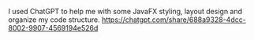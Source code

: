 I used ChatGPT to help me with some JavaFX styling, layout design and organize my code structure.
https://chatgpt.com/share/688a9328-4dcc-8002-9907-4569194e526d